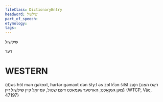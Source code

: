 ```yaml
---
fileClass: DictionaryEntry
headword: שילשול
part_of_speech: 
etymology: 
tags: 
---
```

שילשול

דער

WESTERN
========

(d)əs hɔ́t mən gəkɔxt, hartər gəmaxt dən štyːl əs zɔl kʲan šilšl zajn {דאָס האָט מען געקאָכט; האַרטער געמאַכט דעם שטול, עס זאָל קיין שילשול זײַן} {WTCP, Vác, 47197}

